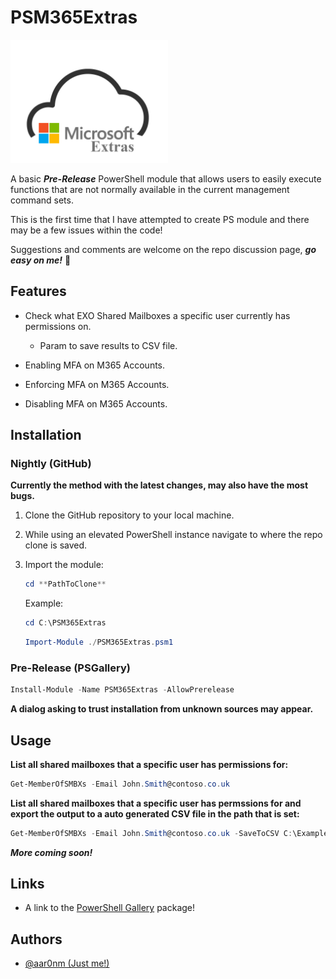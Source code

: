 # PSM365Extras
<img src="./PSM365Extras/icon.png" width="50%" height="50%">

A basic _**Pre-Release**_ PowerShell module that allows users to easily execute functions that are not normally available in the current management command sets.

This is the first time that I have attempted to create PS module and there may be a few issues within the code! 

Suggestions and comments are welcome on the repo discussion page, _**go easy on me!**_ :metal:

## Features

* Check what EXO Shared Mailboxes a specific user currently has permissions on.
    - Param to save results to CSV file.
    
* Enabling MFA on M365 Accounts.

* Enforcing MFA on M365 Accounts.

* Disabling MFA on M365 Accounts.

## Installation
### Nightly (GitHub)

**Currently the method with the latest changes, may also have the most bugs.**
1. Clone the GitHub repository to your local machine.

2. While using an elevated PowerShell instance navigate to where the repo clone is saved.

3. Import the module:
    
    ```PowerShell
    cd **PathToClone**
    ```
    
    Example:
    
    ```PowerShell
    cd C:\PSM365Extras
    ```

    ```PowerShell
    Import-Module ./PSM365Extras.psm1
    ```

### Pre-Release (PSGallery)

```PowerShell
Install-Module -Name PSM365Extras -AllowPrerelease
```

**A dialog asking to trust installation from unknown sources may appear.**

## Usage
**List all shared mailboxes that a specific user has permissions for:**

```PowerShell
Get-MemberOfSMBXs -Email John.Smith@contoso.co.uk
```

**List all shared mailboxes that a specific user has permssions for and export the output to a auto generated CSV file in the path that is set:**
```PowerShell
Get-MemberOfSMBXs -Email John.Smith@contoso.co.uk -SaveToCSV C:\ExamplePath
```

_**More coming soon!**_


## Links

-  A link to the [PowerShell Gallery](https://www.powershellgallery.com/packages/PSM365Extras) package! 

## Authors

- [@aar0nm (Just me!)](https://www.github.com/aar0nm)


